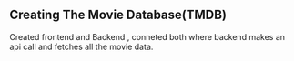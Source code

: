 ## Creating The Movie Database(TMDB)
   Created frontend and Backend , conneted both where backend makes an api call and fetches all the movie data.
